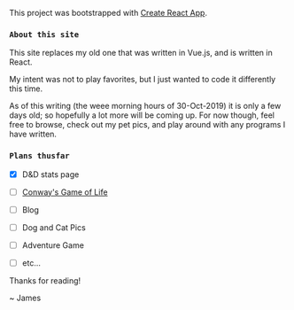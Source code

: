This project was bootstrapped with [Create React App](https://github.com/facebook/create-react-app).

### `About this site`

This site replaces my old one that was written in Vue.js, and is written in React.

My intent was not to play favorites, but I just wanted to code it differently this time.

As of this writing (the weee morning hours of 30-Oct-2019) it is only a few days old; so hopefully a lot more will be coming up.  For now though, feel free to browse, check out my pet pics, and play around with any programs I have written.

### `Plans thusfar`

- [x] D&D stats page
- [ ] [Conway's Game of Life](https://en.wikipedia.org/wiki/Conway%27s_Game_of_Life)
- [ ] Blog
- [ ] Dog and Cat Pics
- [ ] Adventure Game
- [ ] etc...


Thanks for reading!

~ James
